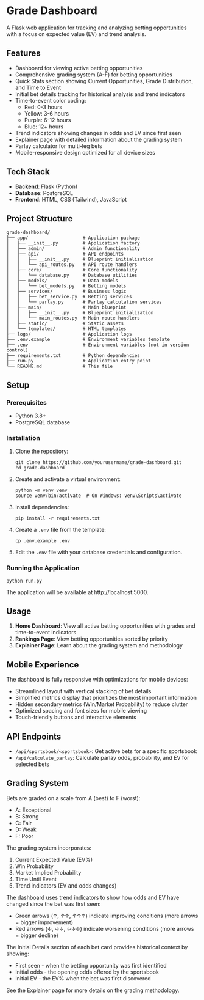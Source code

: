 # Grade Dashboard

A Flask web application for tracking and analyzing betting opportunities with a focus on expected value (EV) and trend analysis.

## Features

- Dashboard for viewing active betting opportunities
- Comprehensive grading system (A-F) for betting opportunities
- Quick Stats section showing Current Opportunities, Grade Distribution, and Time to Event
- Initial bet details tracking for historical analysis and trend indicators
- Time-to-event color coding:
  - Red: 0-3 hours
  - Yellow: 3-6 hours
  - Purple: 6-12 hours
  - Blue: 12+ hours
- Trend indicators showing changes in odds and EV since first seen
- Explainer page with detailed information about the grading system
- Parlay calculator for multi-leg bets
- Mobile-responsive design optimized for all device sizes

## Tech Stack

- **Backend**: Flask (Python)
- **Database**: PostgreSQL
- **Frontend**: HTML, CSS (Tailwind), JavaScript

## Project Structure

```
grade-dashboard/
├── app/                    # Application package
│   ├── __init__.py         # Application factory
│   ├── admin/              # Admin functionality
│   ├── api/                # API endpoints
│   │   ├── __init__.py     # Blueprint initialization
│   │   └── api_routes.py   # API route handlers
│   ├── core/               # Core functionality
│   │   └── database.py     # Database utilities
│   ├── models/             # Data models
│   │   └── bet_models.py   # Betting models
│   ├── services/           # Business logic
│   │   ├── bet_service.py  # Betting services
│   │   └── parlay.py       # Parlay calculation services
│   ├── main/               # Main blueprint
│   │   ├── __init__.py     # Blueprint initialization
│   │   └── main_routes.py  # Main route handlers
│   ├── static/             # Static assets
│   └── templates/          # HTML templates
├── logs/                   # Application logs
├── .env.example            # Environment variables template
├── .env                    # Environment variables (not in version control)
├── requirements.txt        # Python dependencies
├── run.py                  # Application entry point
└── README.md               # This file
```

## Setup

### Prerequisites

- Python 3.8+
- PostgreSQL database

### Installation

1. Clone the repository:
   ```
   git clone https://github.com/yourusername/grade-dashboard.git
   cd grade-dashboard
   ```

2. Create and activate a virtual environment:
   ```
   python -m venv venv
   source venv/bin/activate  # On Windows: venv\Scripts\activate
   ```

3. Install dependencies:
   ```
   pip install -r requirements.txt
   ```

4. Create a `.env` file from the template:
   ```
   cp .env.example .env
   ```

5. Edit the `.env` file with your database credentials and configuration.

### Running the Application

```
python run.py
```

The application will be available at http://localhost:5000.

## Usage

1. **Home Dashboard**: View all active betting opportunities with grades and time-to-event indicators
2. **Rankings Page**: View betting opportunities sorted by priority
3. **Explainer Page**: Learn about the grading system and methodology

## Mobile Experience

The dashboard is fully responsive with optimizations for mobile devices:
- Streamlined layout with vertical stacking of bet details
- Simplified metrics display that prioritizes the most important information
- Hidden secondary metrics (Win/Market Probability) to reduce clutter
- Optimized spacing and font sizes for mobile viewing
- Touch-friendly buttons and interactive elements

## API Endpoints

- `/api/sportsbook/<sportsbook>`: Get active bets for a specific sportsbook
- `/api/calculate_parlay`: Calculate parlay odds, probability, and EV for selected bets

## Grading System

Bets are graded on a scale from A (best) to F (worst):
- A: Exceptional
- B: Strong
- C: Fair
- D: Weak
- F: Poor

The grading system incorporates:
1. Current Expected Value (EV%)
2. Win Probability
3. Market Implied Probability
4. Time Until Event
5. Trend indicators (EV and odds changes)

The dashboard uses trend indicators to show how odds and EV have changed since the bet was first seen:
- Green arrows (↑, ↑↑, ↑↑↑) indicate improving conditions (more arrows = bigger improvement)
- Red arrows (↓, ↓↓, ↓↓↓) indicate worsening conditions (more arrows = bigger decline)

The Initial Details section of each bet card provides historical context by showing:
- First seen - when the betting opportunity was first identified
- Initial odds - the opening odds offered by the sportsbook
- Initial EV - the EV% when the bet was first discovered

See the Explainer page for more details on the grading methodology.
